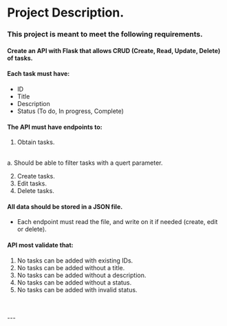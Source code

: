 # **Project Description.**

### **This project is meant to meet the following requirements.**
#### Create an API with Flask that allows CRUD (Create, Read, Update, Delete) of tasks.

#### Each task must have:
- ID
- Title
- Description
- Status (To do, In progress, Complete)

#### The API must have endpoints to:
1. Obtain tasks.
<br>
a.  Should be able to filter tasks with a quert parameter.
<br>

2. Create tasks.
3. Edit tasks.
4. Delete tasks.
 #### All data should be stored in a JSON file.
- Each endpoint must read the file, and write on it if needed (create, edit or delete).

#### API most validate that:
1. No tasks can be added with existing IDs.
2. No tasks can be added without a title.
3. No tasks can be added without a description.
4. No tasks can be added without a status.
5. No tasks can be added with invalid status.
<br>
<br>
---
